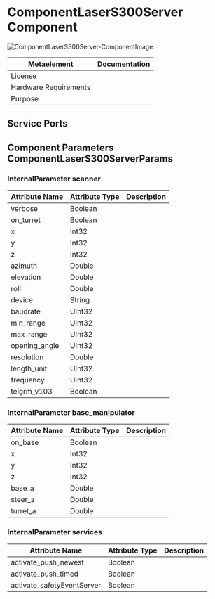 <!--- This file is generated from the ComponentLaserS300Server.componentDocumentation model --->
<!--- do not modify this file manually as it will by automatically overwritten by the code generator, modify the model instead and re-generate this file --->

# ComponentLaserS300Server Component

![ComponentLaserS300Server-ComponentImage](model/ComponentLaserS300ServerComponentDefinition.jpg)


| Metaelement | Documentation |
|-------------|---------------|
| License |  |
| Hardware Requirements |  |
| Purpose |  |



## Service Ports


## Component Parameters ComponentLaserS300ServerParams

### InternalParameter scanner

| Attribute Name | Attribute Type | Description |
|----------------|----------------|-------------|
| verbose | Boolean |  |
| on_turret | Boolean |  |
| x | Int32 |  |
| y | Int32 |  |
| z | Int32 |  |
| azimuth | Double |  |
| elevation | Double |  |
| roll | Double |  |
| device | String |  |
| baudrate | UInt32 |  |
| min_range | UInt32 |  |
| max_range | UInt32 |  |
| opening_angle | UInt32 |  |
| resolution | Double |  |
| length_unit | UInt32 |  |
| frequency | UInt32 |  |
| telgrm_v103 | Boolean |  |

### InternalParameter base_manipulator

| Attribute Name | Attribute Type | Description |
|----------------|----------------|-------------|
| on_base | Boolean |  |
| x | Int32 |  |
| y | Int32 |  |
| z | Int32 |  |
| base_a | Double |  |
| steer_a | Double |  |
| turret_a | Double |  |

### InternalParameter services

| Attribute Name | Attribute Type | Description |
|----------------|----------------|-------------|
| activate_push_newest | Boolean |  |
| activate_push_timed | Boolean |  |
| activate_safetyEventServer | Boolean |  |

